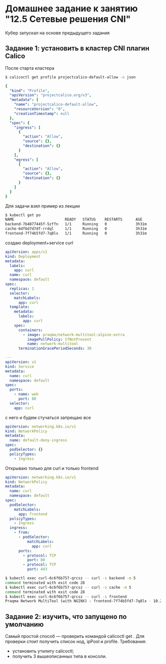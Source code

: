 # Домашнее задание к занятию "12.5 Сетевые решения CNI"
Кубер запускал на основе предыдущего задания
## Задание 1: установить в кластер CNI плагин Calico
После старта кластера 
```bash
$ calicoctl get profile projectcalico-default-allow -o json
```
```yml
{
  "kind": "Profile",
  "apiVersion": "projectcalico.org/v3",
  "metadata": {
    "name": "projectcalico-default-allow",
    "resourceVersion": "0",
    "creationTimestamp": null
  },
  "spec": {
    "ingress": [
      {
        "action": "Allow",
        "source": {},
        "destination": {}
      }
    ],
    "egress": [
      {
        "action": "Allow",
        "source": {},
        "destination": {}
      }
    ]
  }
}
```
Для задачи взял пример из лекции
```bash
$ kubectl get po
NAME                       READY   STATUS    RESTARTS      AGE
backend-7b4877445f-5zffn   1/1     Running   0             3h31m
cache-6df6d7d7df-rrdql     1/1     Running   0             3h31m
frontend-7f74b5fd7-7q8lx   1/1     Running   0             3h31m
```
создаю deployment+service curl
```yml
apiVersion: apps/v1
kind: Deployment
metadata:
  labels:
    app: curl
  name: curl
  namespace: default
spec:
  replicas: 1
  selector:
    matchLabels:
      app: curl
  template:
    metadata:
      labels:
        app: curl
    spec:
      containers:
        - image: praqma/network-multitool:alpine-extra
          imagePullPolicy: IfNotPresent
          name: network-multitool
      terminationGracePeriodSeconds: 30

---
apiVersion: v1
kind: Service
metadata:
  name: curl
  namespace: default
spec:
  ports:
    - name: web
      port: 80
  selector:
    app: curl
``` 
с него и будем стучаться
запрещаю все
```yml
apiVersion: networking.k8s.io/v1
kind: NetworkPolicy
metadata:
  name: default-deny-ingress
spec:
  podSelector: {}
  policyTypes:
    - Ingress
```
Открываю только для curl и только frontend
```yml
apiVersion: networking.k8s.io/v1
kind: NetworkPolicy
metadata:
  name: curl
  namespace: default
spec:
  podSelector:
    matchLabels:
      app: frontend
  policyTypes:
    - Ingress
  ingress:
    - from:
      - podSelector:
          matchLabels:
            app: curl
      ports:
        - protocol: TCP
          port: 80
        - protocol: TCP
          port: 443
```
```bash
$ kubectl exec curl-6c6f6b757-qrcsz -- curl -s backend -m 5
command terminated with exit code 28                                          
$ kubectl exec curl-6c6f6b757-qrcsz -- curl -s cache -m 5
command terminated with exit code 28                                          
$ kubectl exec curl-6c6f6b757-qrcsz -- curl -s frontend                                           
Praqma Network MultiTool (with NGINX) - frontend-7f74b5fd7-7q8lx - 10.233.110.6     
```
## Задание 2: изучить, что запущено по умолчанию
Самый простой способ — проверить командой calicoctl get <type>. Для проверки стоит получить список нод, ipPool и profile.
Требования: 
* установить утилиту calicoctl;
* получить 3 вышеописанных типа в консоли.
